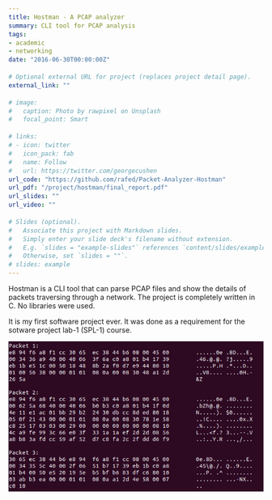 ```yaml
---
title: Hostman - A PCAP analyzer
summary: CLI tool for PCAP analysis
tags:
- academic
- networking
date: "2016-06-30T00:00:00Z"

# Optional external URL for project (replaces project detail page).
external_link: ""

# image:
#   caption: Photo by rawpixel on Unsplash
#   focal_point: Smart

# links:
# - icon: twitter
#   icon_pack: fab
#   name: Follow
#   url: https://twitter.com/georgecushen
url_code: "https://github.com/rafed/Packet-Analyzer-Hostman"
url_pdf: "/project/hostman/final_report.pdf"
url_slides: ""
url_video: ""

# Slides (optional).
#   Associate this project with Markdown slides.
#   Simply enter your slide deck's filename without extension.
#   E.g. `slides = "example-slides"` references `content/slides/example-slides.md`.
#   Otherwise, set `slides = ""`.
# slides: example
---
```


Hostman is a CLI tool that can parse PCAP files and show the details of packets traversing through a network. The project is completely written in C. No libraries were used.

It is my first software project ever. It was done as a requirement for the sotware project lab-1 (SPL-1) course.

![hostman packet details](./ss1.png)